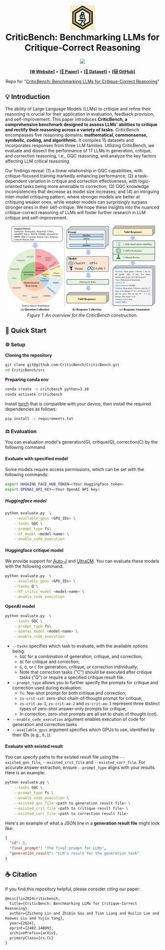 
<h1 align="center">
<img src="https://github.com/CriticBench/criticbench.github.io/raw/main/docs/static/images/criticbench_logo.png" width="80" alt="CriticBench" />
<br>
CriticBench: Benchmarking LLMs for Critique-Correct Reasoning
</h1>

<div align="center">

![](https://img.shields.io/badge/Code%20License-MIT-green)

</div>

<p align="center">
  <a href="https://criticbench.github.io/"><b>[🌐 Website]</b></a> •
  <a href="https://arxiv.org/abs/2402.14809"><b>[📜 Paper]</b></a> •
  <a href="https://huggingface.co/datasets/llm-agents/CriticBench"><b>[🤗 Dataset]</b></a> •
  <a href="https://github.com/CriticBench/CriticBench"><b>[🐱 GitHub]</b></a>
  <br>
  <!-- <a href="https://twitter.com/TODO"><b>[🐦 Twitter]</b></a> • -->
  <!-- <a href="#-quick-start">Quick Start</a> • -->
  <!-- <a href="#%EF%B8%8F-citation">Citation</a> -->
</p>

<p align="center">
Repo for "<a href="https://arxiv.org/abs/2402.14809" target="_blank">CriticBench: Benchmarking LLMs for Critique-Correct Reasoning</a>"
</p>

## 💡 Introduction
The ability of Large Language Models (LLMs) to critique and refine their reasoning is crucial for their application in evaluation, feedback provision, and self-improvement. This paper introduces **CriticBench, a comprehensive benchmark designed to assess LLMs' abilities to critique and rectify their reasoning across a variety of tasks.** CriticBench encompasses five reasoning domains: **mathematical, commonsense, symbolic, coding, and algorithmic.** It compiles 15 datasets and incorporates responses from three LLM families. Utilizing CriticBench, we evaluate and dissect the performance of 17 LLMs in generation, critique, and correction reasoning, i.e., GQC reasoning, and analyze the key factors affecting LLM critical reasoning.

Our findings reveal: (1) a linear relationship in GQC capabilities, with critique-focused training markedly enhancing performance; (2) a task-dependent variation in critique and correction effectiveness, with logic-oriented tasks being more amenable to correction; (3) GQC knowledge inconsistencies that decrease as model size increases; and (4) an intriguing inter-model critiquing pattern, where stronger models are better at critiquing weaker ones, while weaker models can surprisingly surpass stronger ones in their self-critique.
We hope these insights into the nuanced critique-correct reasoning of LLMs will foster further research in LLM critique and self-improvement.
<p align="center">
    <img src="https://github.com/CriticBench/criticbench.github.io/raw/main/docs/static/images/overview.png" width="1000">
        <br>
    <em>Figure 1: An overview for the CriticBench construction.</em>
</p>

## 🚀 Quick Start
### ⚙️ Setup
**Cloning the repository**
```sh
git clone git@github.com:CriticBench/CriticBench.git 
cd CriticBench/src
```
**Preparing conda env**
```sh
conda create -n critcbench python=3.10
conda activate criticbench
```
Install [torch](https://pytorch.org/get-started/locally/) that is compatible with your device, then install the required dependencies as follows:
```sh
pip install -r requirements.txt
```
### ⚖️ Evaluation
You can evaluation model's generation(G), critique(Q), correction(C) by the following command. 
#### Evaluate with specified model
Some models require access permissions, which can be set with the following commands:
```sh
export HUGGING_FACE_HUB_TOKEN=<Your Huggingface token>
export OPENAI_API_KEY=<Your OpenAI API key>
```
##### Huggingface model
```sh
python evaluate.py  \
    --available_gpus <GPU_IDs> \
    --tasks GQC \
    --prompt_type fs\
    --hf_model <model-name> \
    --enable_code_execution
```
#### Huggingface critique model
We provide support for [Auto-J](https://github.com/GAIR-NLP/auto-j) and [UltraCM](https://github.com/OpenBMB/UltraFeedback). You can evaluate these models with the following command.
```sh
python evaluate.py  \
    --available_gpus <GPU_IDs> \
    --tasks Q \
    --hf_critic_model <model-name> \
    --enable_code_execution
```
**OpenAI model**
```sh
python evaluate.py  \
    --tasks GQC \
    --prompt_type fs\
    --openai_model <model-name> \
    --enable_code_execution
```
+ `--tasks` specifies which task to evaluate, with the available options being:
  + `GQC` for a combination of generation, critique, and correction;
  + `QC` for critique and correction; 
  + `G`, `Q`, or `C` for generation, critique, or correction individually;
  + Note that correction tasks ("C") should be executed after critique tasks ("Q") or require a specified critique result file.
+ `--prompt_type` allows you to further specify the prompts for critique and correction used during evaluation:
  + `fs`: few-shot prompt for both critique and correction;
  + `zs-crit-cot`: zero-shot chain-of-thought prompt for critique;
  + `zs-crit-ao-1`, `zs-crit-ao-2` and `zs-crit-ao-3` represent three distinct types of zero-shot answer-only prompts for critique;
  + In correction, zero-shot prompts are all set to chain of thought (cot).
+ `--enable_code_execution` argument enables execution of code for generation and correction tasks
+ `--available_gpus` argument specifies which GPUs to use, identified by their IDs (e.g., `0,1`). 


#### Evaluate with existed result
You can specify paths to the existed result file using the `--existed_gen_file`, `--existed_crit_file` and `--existed_corr_file`. For accurate answer extraction, 
ensure `--prompt_type` aligns with your results. Here is an example:
```sh
python evaluate.py \
    --tasks GQC \
    --prompt_type fs \
    --enable_code_execution \
    --existed_gen_file <path to generation result file> \
    --existed_crit_file <path to critique result file> \
    --existed_corr_file <path to correction result file>
```
Here's an example of what a JSON line in a **generation result file** might look like:
```json lines
{
  "id": 0, 
  "final_prompt": "The final prompt for LLMs",
  "generation_result": "LLM's result for the generation task"
}
```

## ☕️ Citation
If you find this repository helpful, please consider citing our paper:

```
@misc{lin2024criticbench,
  title={CriticBench: Benchmarking LLMs for Critique-Correct Reasoning}, 
  author={Zicheng Lin and Zhibin Gou and Tian Liang and Ruilin Luo and Haowei Liu and Yujiu Yang},
  year={2024},
  eprint={2402.14809},
  archivePrefix={arXiv},
  primaryClass={cs.CL}
}
```